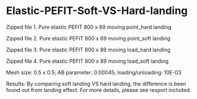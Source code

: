 # Elastic-PEFIT-Soft-VS-Hard-landing

Zipped file 1. Pure elastic PEFIT 800 x 89 moving point_hard landing

Zipped file 2. Pure elastic PEFIT 800 x 89 moving point_soft landing

Zipped file 3. Pure elastic PEFIT 800 x 89 moving load_hard landing

Zipped file 4. Pure elastic PEFIT 800 x 89 moving load_soft landing

Mesh size: 0.5 x 0.5; AB parameter: 0.00045; loading/unloading: 10E-03

Results: By comparing soft landing VS hard landing, the difference is been found out from landing effect. For more details, please see resport included.
